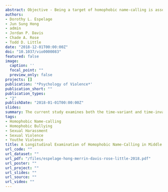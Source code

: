 ```yaml
---
abstract: Objective - Being a target of homophobic name-calling is associated with adverse outcomes for youth. Few studies have examined homophobic name-calling longitudinally among middle school youth. To address this gap, this longitudinal study examined predictors of changes in homophobic name-calling including bullying, sexual harassment, dismissiveness of sexual harassment, and traditional masculinity over the course of 2 years of middle school. Method - Participants included 1,655 students in 5th–8th grade from 4 public middle schools in the Midwest. The survey assessed demographic characteristics, homophobic name-calling, bullying, sexual harassment, and traditional masculinity across 4 waves of 2 years of data collection. Results - Homophobic name-calling increased over time; however, the rate of acceleration slowed. Higher within-person and between-person bullying was associated with increases in homophobic name-calling, but increases in dismissiveness of sexual harassment and traditional masculinity were not associated with increases in homophobic name-calling. Increases in within-person sexual harassment were associated with contemporaneous increases in homophobic name-calling. Relations between bullying and homophobic name-calling were especially pronounced for those at high levels of dismissiveness of sexual harassment for both within- and between-person models. Conclusion - To effectively address school bullying among early adolescents, it is imperative that antibullying policies and prevention programs work to address homophobic name-calling and dismissiveness of sexual harassment.
authors:
- Dorothy L. Espelage
- Jun Sung Hong
- admin
- Jordan P. Davis
- Chade A. Rose
- Todd D. Little
date: "2018-12-01T00:00:00Z"
doi: "10.1037/vio0000083"
featured: false
image:
  caption: ''
  focal_point: ""
  preview_only: false
projects: []
publication: '*Psychology of Violence*'
publication_short: ""
publication_types:
- "2"
publishDate: "2018-01-01T00:00:00Z"
slides: 
summary: The current study examines both the time-variant and time-invariant predictors on individual rates of homophobic namecalling across the middle school years. Therefore, we examined the extent to which bullying, adherence to traditional masculinity ideology, dismissive of sexual harassment, and sexual harassment were respectively associated with longitudinal changes in homophobic name-calling among middle school students.
tags:
- Homophobic Name-calling
- Homophobic Bullying
- Sexual Harassment
- Sexual Violence
- Youthe Violence
title: A Longitudinal Examination of Homophobic Name-Calling in Middle School - Bullying, Traditional Masculinity, and Sexual Harassment as Predictors
url_code: ""
url_dataset: ""
url_pdf: "/files/espelage-hong-merrin-davis-rose-little-2018.pdf"
url_poster: ""
url_project: ""
url_slides: ""
url_source: ""
url_video: ""
---
```

